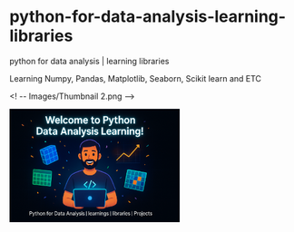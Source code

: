 # python-for-data-analysis-learning-libraries
python for data analysis | learning libraries

Learning Numpy, Pandas, Matplotlib, Seaborn, Scikit learn and ETC

<! -- Images/Thumbnail 2.png -->

<img src="./Images/Thumbnail 2.png" width="300" alt="Thumbnail for this Repository">
